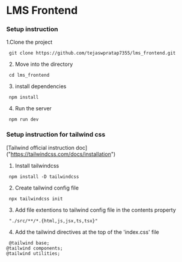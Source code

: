 # LMS Frontend

### Setup instruction

1.Clone the project

```
 git clone https://github.com/tejaswpratap7355/lms_frontend.git
```
2. Move into the directory

```
 cd lms_frontend
```

3. install dependencies

```
 npm install
```

4. Run the server

```
 npm run dev
```

### Setup instruction for tailwind css

[Tailwind official instruction doc] ("https://tailwindcss.com/docs/installation")

1. Install tailwindcss

```
 npm install -D tailwindcss
```

2. Create tailwind  config file

```
 npx tailwindcss init
```

3. Add file extentions to tailwind config file in the contents property

```
 "./src/**/*.{html,js,jsx,ts,tsx}"
```

4. Add the tailwind directives at the top of the 'index.css' file 

```
 @tailwind base;
@tailwind components;
@tailwind utilities;
```